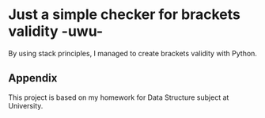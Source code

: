 
# Just a simple checker for brackets validity -uwu-

By using stack principles, I managed to create brackets validity with Python.



## Appendix

This project is based on my homework for Data Structure subject at University.


